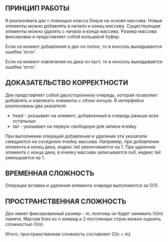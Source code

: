 ## ПРИНЦИП РАБОТЫ

Я реализовала дэк с помощью класса Deque на основе массива. Новые элементы можно добавлять в начало и конец массива. Существующие элементы можно удалять с начала и конца массива. Размер массива фиксирован и представляет собой кольцевой буфер.

Если на момент добавления в дек он полон, то в консоль выкидывается ошибка 'error'.

Если на момент извлечения из дека он пуст, то в консоль выкидывается ошибка 'error'.

## ДОКАЗАТЕЛЬСТВО КОРРЕКТНОСТИ

Дек представляет собой двухстороннюю очередь, которая позволяет добавлять и извлекать элементы с обоих концов. В интерфейсе реализованы два указателя:

-   head - указывает на элемент, добавленный в очередь раньше всех остальных
-   tail - указывает на первую свободную для записи ячейку

При выполнении операций добавления и удаления эти указатели смещаются на соседнюю ячейку массива. Например, при добавлении элемента в конец дека, индекс tail увеличивается на 1. При удалении элемента с конца дека, в ячейку массива записывается null, индекс tail уменьшается на 1.

## ВРЕМЕННАЯ СЛОЖНОСТЬ

Операции вставки и удаления элемента очереди выполняются за O(1).

## ПРОСТРАНСТВЕННАЯ СЛОЖНОСТЬ

Дек имеет фиксированный размер - m, поэтому он будет занимать O(m) памяти.
Массив lines из n команд и 2 постоянных строк можно оценить сложностью O(n).

Итого, пространственная сложность составляет O(n + m).
